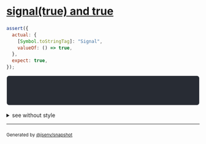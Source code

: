 # [signal(true) and true](../../wrapped_value.test.js#L150)

```js
assert({
  actual: {
    [Symbol.toStringTag]: "Signal",
    valueOf: () => true,
  },
  expect: true,
});
```

![img](throw.svg)

<details>
  <summary>see without style</summary>

```console
AssertionError: actual and expect are different

actual: Signal(true)
expect: true
```

</details>


---

<sub>
  Generated by <a href="https://github.com/jsenv/core/tree/main/packages/independent/snapshot">@jsenv/snapshot</a>
</sub>
